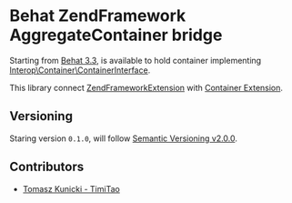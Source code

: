 # Behat ZendFramework AggregateContainer bridge

Starting from [Behat 3.3](https://github.com/Behat/Behat/pull/974), is available to hold container implementing [Interop\Container\ContainerInterface](https://github.com/container-interop/container-interop).

This library connect [ZendFrameworkExtension](https://github.com/alteris/behat-zendframework-extension) with [Container Extension](https://github.com/timiTao/behat-aggregate-container).

## Versioning

Staring version ``0.1.0``, will follow [Semantic Versioning v2.0.0](http://semver.org/spec/v2.0.0.html).

## Contributors

* [Tomasz Kunicki - TimiTao](https://github.com/timiTao) 